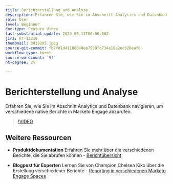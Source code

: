 ```yaml
---
title: Berichterstellung und Analyse
description: Erfahren Sie, wie Sie im Abschnitt Analytics und Datenbank navigieren, um verschiedene native Berichte in Marketo Engage abzurufen.
role: User
level: Beginner
doc-type: Feature Video
last-substantial-update: 2023-05-11T00:00:00Z
jira: KT-13219
thumbnail: 3419295.jpeg
source-git-commit: fb7fd1d41188048ee7939fc734e10a2ecb26eaf6
workflow-type: tm+mt
source-wordcount: '97'
ht-degree: 2%

---
```



# Berichterstellung und Analyse

Erfahren Sie, wie Sie im Abschnitt Analytics und Datenbank navigieren, um verschiedene native Berichte in Marketo Engage abzurufen.

>[!VIDEO](https://video.tv.adobe.com/v/3419295/?learn=on)

## Weitere Ressourcen

* **Produktdokumentation**
Erfahren Sie mehr über die verschiedenen Berichte, die Sie abrufen können - [Berichtübersicht](https://experienceleague.adobe.com/docs/marketo/using/product-docs/reporting/reporting-overview.html?lang=en&amp;sdid=M7K4SLTS&amp;mv=email&amp;mv2=instreml)

* **Blogpost für Experten**
Lernen Sie von Champion Chelsea Kiko über die Erstellung verschiedener Berichte - [Reporting in verschiedenen Marketo Engage Spaces](https://nation.marketo.com/t5/product-blogs/how-marketo-champion-chelsea-kiko-reports-in-various-marketo/ba-p/242627)

